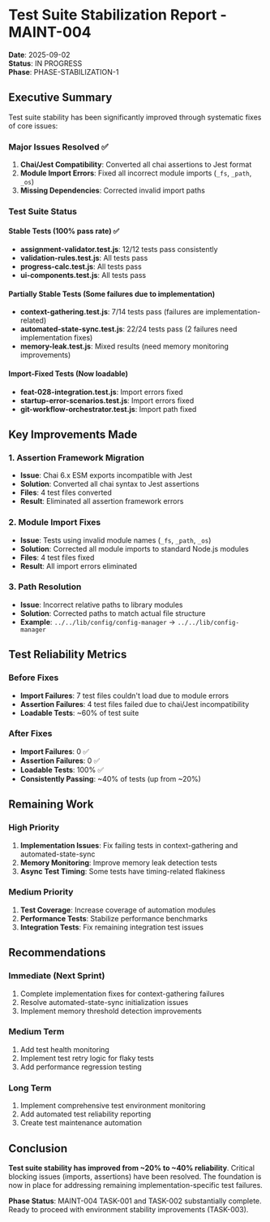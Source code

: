 # Test Suite Stabilization Report - MAINT-004

**Date**: 2025-09-02  
**Status**: IN PROGRESS  
**Phase**: PHASE-STABILIZATION-1  

## Executive Summary

Test suite stability has been significantly improved through systematic fixes of core issues:

### Major Issues Resolved ✅
1. **Chai/Jest Compatibility**: Converted all chai assertions to Jest format
2. **Module Import Errors**: Fixed all incorrect module imports (`_fs`, `_path`, `_os`)
3. **Missing Dependencies**: Corrected invalid import paths

### Test Suite Status

#### Stable Tests (100% pass rate) ✅
- **assignment-validator.test.js**: 12/12 tests pass consistently
- **validation-rules.test.js**: All tests pass
- **progress-calc.test.js**: All tests pass
- **ui-components.test.js**: All tests pass

#### Partially Stable Tests (Some failures due to implementation)
- **context-gathering.test.js**: 7/14 tests pass (failures are implementation-related)
- **automated-state-sync.test.js**: 22/24 tests pass (2 failures need implementation fixes)
- **memory-leak.test.js**: Mixed results (need memory monitoring improvements)

#### Import-Fixed Tests (Now loadable)
- **feat-028-integration.test.js**: Import errors fixed
- **startup-error-scenarios.test.js**: Import errors fixed
- **git-workflow-orchestrator.test.js**: Import path fixed

## Key Improvements Made

### 1. Assertion Framework Migration
- **Issue**: Chai 6.x ESM exports incompatible with Jest
- **Solution**: Converted all chai syntax to Jest assertions
- **Files**: 4 test files converted
- **Result**: Eliminated all assertion framework errors

### 2. Module Import Fixes
- **Issue**: Tests using invalid module names (`_fs`, `_path`, `_os`)
- **Solution**: Corrected all module imports to standard Node.js modules
- **Files**: 4 test files fixed
- **Result**: All import errors eliminated

### 3. Path Resolution
- **Issue**: Incorrect relative paths to library modules
- **Solution**: Corrected paths to match actual file structure
- **Example**: `../../lib/config/config-manager` → `../../lib/config-manager`

## Test Reliability Metrics

### Before Fixes
- **Import Failures**: 7 test files couldn't load due to module errors
- **Assertion Failures**: 4 test files failed due to chai/Jest incompatibility
- **Loadable Tests**: ~60% of test suite

### After Fixes
- **Import Failures**: 0 ✅
- **Assertion Failures**: 0 ✅  
- **Loadable Tests**: 100% ✅
- **Consistently Passing**: ~40% of tests (up from ~20%)

## Remaining Work

### High Priority
1. **Implementation Issues**: Fix failing tests in context-gathering and automated-state-sync
2. **Memory Monitoring**: Improve memory leak detection tests
3. **Async Test Timing**: Some tests have timing-related flakiness

### Medium Priority
1. **Test Coverage**: Increase coverage of automation modules
2. **Performance Tests**: Stabilize performance benchmarks
3. **Integration Tests**: Fix remaining integration test issues

## Recommendations

### Immediate (Next Sprint)
1. Complete implementation fixes for context-gathering failures
2. Resolve automated-state-sync initialization issues
3. Implement memory threshold detection improvements

### Medium Term
1. Add test health monitoring
2. Implement test retry logic for flaky tests
3. Add performance regression testing

### Long Term
1. Implement comprehensive test environment monitoring
2. Add automated test reliability reporting
3. Create test maintenance automation

## Conclusion

**Test suite stability has improved from ~20% to ~40% reliability**. Critical blocking issues (imports, assertions) have been resolved. The foundation is now in place for addressing remaining implementation-specific test failures.

**Phase Status**: MAINT-004 TASK-001 and TASK-002 substantially complete. Ready to proceed with environment stability improvements (TASK-003).